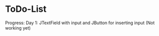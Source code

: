 # ToDo-List

Progress:
Day 1: JTextField with input and JButton for inserting input (Not working yet)
